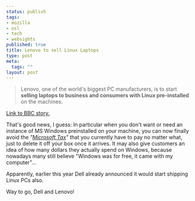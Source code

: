 ```yaml
--- 
status: publish
tags: 
- mozilla
- osl
- tech
- websights
published: true
title: Lenovo to sell Linux Laptops
type: post
meta: 
  tags: ""
layout: post
---
```

<blockquote>Lenovo, one of the world's biggest PC manufacturers, is to start <strong>selling laptops to business and consumers with Linux pre-installed</strong> on the machines.</blockquote>

<a href="http://news.bbc.co.uk/2/hi/technology/6933859.stm">Link to BBC story.</a>

That's good news, I guess: In particular when you don't want or need an instance of MS Windows preinstalled on your machine, you can now finally avoid the <em>"<a href="http://en.wikipedia.org/wiki/Microsoft_tax">Microsoft Tax</a>"</em> that you currently have to pay no matter what, just to delete it off your box once it arrives. It may also give customers an idea of how many dollars they actually spend on Windows, because nowadays many still believe "Windows was for free, it came with my computer"...

Apparently, earlier this year Dell already announced it would start shipping Linux PCs also.

Way to go, Dell and Lenovo!
